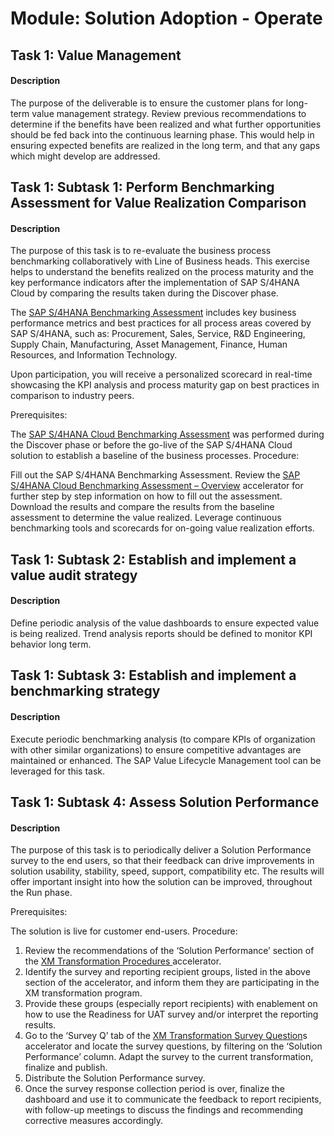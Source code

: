 
# Module: Solution Adoption - Operate
## Task 1: Value Management
#### Description
The purpose of the deliverable is to ensure the customer plans for long-term value management strategy. Review previous recommendations to determine if the benefits have been realized and what further opportunities should be fed back into the continuous learning phase. This would help in ensuring expected benefits are realized in the long term, and that any gaps which might develop are addressed.
## Task 1: Subtask 1: Perform Benchmarking Assessment for Value Realization Comparison
#### Description
The purpose of this task is to re-evaluate the business process benchmarking collaboratively with Line of Business heads. This exercise helps to understand the benefits realized on the process maturity and the key performance indicators after the implementation of SAP S/4HANA Cloud by comparing the results taken during the Discover phase.

The [SAP S/4HANA Benchmarking Assessment](https://support.sap.com/content/dam/SAAP/SAP_Activate/S4H_770%20SAP%20S4HANA%20Cloud%20Benchmarking%20-%20Overview.pdf) includes key business performance metrics and best practices for all process areas covered by SAP S/4HANA, such as: Procurement, Sales, Service, R&D Engineering, Supply Chain, Manufacturing, Asset Management, Finance, Human Resources, and Information Technology.

Upon participation, you will receive a personalized scorecard in real-time showcasing the KPI analysis and process maturity gap on best practices in comparison to industry peers.

Prerequisites:

The [SAP S/4HANA Cloud Benchmarking Assessment](https://support.sap.com/content/dam/SAAP/SAP_Activate/S4H_770%20SAP%20S4HANA%20Cloud%20Benchmarking%20-%20Overview.pdf) was performed during the Discover phase or before the go-live of the SAP S/4HANA Cloud solution to establish a baseline of the business processes.
Procedure:

Fill out the SAP S/4HANA Benchmarking Assessment. Review the [SAP S/4HANA Cloud Benchmarking Assessment – Overview](https://support.sap.com/content/dam/SAAP/SAP_Activate/S4H_770%20SAP%20S4HANA%20Cloud%20Benchmarking%20-%20Overview.pdf) accelerator for further step by step information on how to fill out the assessment.
Download the results and compare the results from the baseline assessment to determine the value realized.
Leverage continuous benchmarking tools and scorecards for on-going value realization efforts.
## Task 1: Subtask 2: Establish and implement a value audit strategy
#### Description
Define periodic analysis of the value dashboards to ensure expected value is being realized. Trend analysis reports should be defined to monitor KPI behavior long term.
## Task 1: Subtask 3: Establish and implement a benchmarking strategy
#### Description
Execute periodic benchmarking analysis (to compare KPIs of organization with other similar organizations) to ensure competitive advantages are maintained or enhanced. The SAP Value Lifecycle Management tool can be leveraged for this task.
## Task 1: Subtask 4: Assess Solution Performance
#### Description
The purpose of this task is to periodically deliver a Solution Performance survey to the end users, so that their feedback can drive improvements in solution usability, stability, speed, support, compatibility etc. The results will offer important insight into how the solution can be improved, throughout the Run phase.

Prerequisites:

The solution is live for customer end-users.
Procedure:

1. Review the recommendations of the ‘Solution Performance’ section of the [XM Transformation Procedures ](https://support.sap.com/content/dam/SAAP/SAP_Activate/S4H_1019%20Transformation%20XM_Procedures.pptx)accelerator.
2. Identify the survey and reporting recipient groups, listed in the above section of the accelerator, and inform them they are participating in the XM transformation program.
3. Provide these groups (especially report recipients) with enablement on how to use the Readiness for UAT survey and/or interpret the reporting results.
4. Go to the ‘Survey Q’ tab of the [XM Transformation Survey Question](https://support.sap.com/content/dam/SAAP/SAP_Activate/S4H_1020%20Transformation%20XM_Survey%20Questions.xlsx)s accelerator and locate the survey questions, by filtering on the ‘Solution Performance’ column. Adapt the survey to the current transformation, finalize and publish.
5. Distribute the Solution Performance survey.
6. Once the survey response collection period is over, finalize the dashboard and use it to communicate the feedback to report recipients, with follow-up meetings to discuss the findings and recommending corrective measures accordingly.